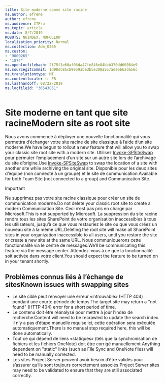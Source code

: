 ```yaml
---
title: Site moderne comme site racine
ms.author: efrene
author: efrene
ms.audience: ITPro
ms.topic: article
ms.date: 8/7/2019
ROBOTS: NOINDEX, NOFOLLOW
localization_priority: Normal
ms.collection: Adm_O365
ms.custom:
- "9000265"
- "1874"
ms.openlocfilehash: 2f75f1e60af06da47fe846e84bbb370dd60084e9
ms.sourcegitcommit: 1d98db8acb9959aba3b5e308a567ade6b62da56c
ms.translationtype: MT
ms.contentlocale: fr-FR
ms.lasthandoff: 08/22/2019
ms.locfileid: "36543851"
---
```

# <a name="modern-site-as-root-site"></a><span data-ttu-id="8cdbe-102">Site moderne en tant que site racine</span><span class="sxs-lookup"><span data-stu-id="8cdbe-102">Modern site as root site</span></span>

<span data-ttu-id="8cdbe-103">Nous avons commencé à déployer une nouvelle fonctionnalité qui vous permettra d’échanger votre site racine de site classique à l’aide d’un site moderne.</span><span class="sxs-lookup"><span data-stu-id="8cdbe-103">We have begun to rollout a new feature that will allow you to swap your classic site root site with a modern site.</span></span> <span data-ttu-id="8cdbe-104">Utilisez [Invoke-SPSiteSwap](https://docs.microsoft.com/powershell/module/sharepoint-online/invoke-spositeswap?view=sharepoint-ps) pour permuter l’emplacement d’un site sur un autre site lors de l’archivage du site d’origine.</span><span class="sxs-lookup"><span data-stu-id="8cdbe-104">Use [Invoke-SPSiteSwap](https://docs.microsoft.com/powershell/module/sharepoint-online/invoke-spositeswap?view=sharepoint-ps) to swap the location of a site with another site while archiving the original site.</span></span> <span data-ttu-id="8cdbe-105">Disponible pour les deux sites d’équipe (non connecté à un groupe) et le site de communication.</span><span class="sxs-lookup"><span data-stu-id="8cdbe-105">Available for both Team Site (not connected to a group) and Communication Site.</span></span> 

>[!Important]
> <span data-ttu-id="8cdbe-106">Ne supprimez pas votre site racine classique pour créer un site de communication moderne.</span><span class="sxs-lookup"><span data-stu-id="8cdbe-106">Do not delete your classic root site to create a modern Communication Site.</span></span> <span data-ttu-id="8cdbe-107">Ceci n’est pas pris en charge par Microsoft.</span><span class="sxs-lookup"><span data-stu-id="8cdbe-107">This is not supported by Microsoft.</span></span> <span data-ttu-id="8cdbe-108">La suppression du site racine rendra tous les sites SharePoint de votre organisation inaccessibles à tous les utilisateurs, jusqu’à ce que vous restauriez le site ou que vous créez un nouveau site à la même URL.</span><span class="sxs-lookup"><span data-stu-id="8cdbe-108">Deleting the root site will make all SharePoint sites in your organization inaccessible to all users, until you restore the site or create a new site at the same URL.</span></span> <span data-ttu-id="8cdbe-109">Nous communiquerons cette fonctionnalité via le centre de messages.</span><span class="sxs-lookup"><span data-stu-id="8cdbe-109">We’ll be communicating this feature via the message center.</span></span> <span data-ttu-id="8cdbe-110">Attendez-vous à ce que la fonctionnalité soit activée dans votre client.</span><span class="sxs-lookup"><span data-stu-id="8cdbe-110">You should expect the feature to be turned on in your tenant shortly.</span></span>

## <a name="known-issues-with-swapping-sites"></a><span data-ttu-id="8cdbe-111">Problèmes connus liés à l’échange de sites</span><span class="sxs-lookup"><span data-stu-id="8cdbe-111">Known issues with swapping sites</span></span>
- <span data-ttu-id="8cdbe-112">Le site cible peut renvoyer une erreur «introuvable» (HTTP 404) pendant une courte période de temps.</span><span class="sxs-lookup"><span data-stu-id="8cdbe-112">The target site may return a "not found" (HTTP 404) error for a short period of time.</span></span>
- <span data-ttu-id="8cdbe-113">Le contenu doit être réanalysé pour mettre à jour l’index de recherche.</span><span class="sxs-lookup"><span data-stu-id="8cdbe-113">Content will need to be recrawled to update the search index.</span></span> <span data-ttu-id="8cdbe-114">Il n’y a pas d’étape manuelle requise ici, cette opération sera exécutée automatiquement.</span><span class="sxs-lookup"><span data-stu-id="8cdbe-114">There is no manual step required here, this will be done automatically.</span></span>
- <span data-ttu-id="8cdbe-115">Tout ce qui dépend de liens «statiques» (tels que la synchronisation de fichiers et les fichiers OneNote) doit être corrigé manuellement.</span><span class="sxs-lookup"><span data-stu-id="8cdbe-115">Anything dependent on "static" links (such as File Sync and OneNote files) will need to be manually corrected.</span></span>
- <span data-ttu-id="8cdbe-116">Les sites Project Server peuvent avoir besoin d’être validés pour s’assurer qu’ils sont toujours correctement associés.</span><span class="sxs-lookup"><span data-stu-id="8cdbe-116">Project Server sites may need to be validated to ensure that they are still associated correctly.</span></span> 
